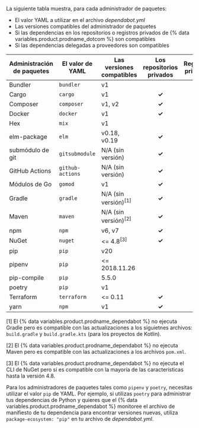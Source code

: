La siguiente tabla muestra, para cada administrador de paquetes:
- El valor YAML a utilizar en el archivo *dependabot.yml*
- Las versiones compatibles del administrador de paquetes
- Si las dependencias en los repositorios o registros privados de {% data variables.product.prodname_dotcom %} son compatibles
- Si las dependencias delegadas a proveedores son compatibles

| Administración de paquetes | El valor de YAML | Las versiones compatibles       | Los repositorios privados | Registros privados | Delegamiento a proveedores |
| -------------------------- | ---------------- | ------------------------------- |:-------------------------:|:------------------:|:--------------------------:|
| Bundler                    | `bundler`        | v1                              |                           |       **✓**        |           **✓**            |
| Cargo                      | `cargo`          | v1                              |           **✓**           |       **✓**        |                            |
| Composer                   | `composer`       | v1, v2                          |           **✓**           |       **✓**        |                            |
| Docker                     | `docker`         | v1                              |           **✓**           |       **✓**        |                            |
| Hex                        | `mix`            | v1                              |                           |       **✓**        |                            |
| elm-package                | `elm`            | v0.18, v0.19                    |           **✓**           |       **✓**        |                            |
| submódulo de git           | `gitsubmodule`   | N/A (sin versión)               |           **✓**           |       **✓**        |                            |
| GitHub Actions             | `github-actions` | N/A (sin versión)               |           **✓**           |       **✓**        |                            |
| Módulos de Go              | `gomod`          | v1                              |           **✓**           |       **✓**        |           **✓**            |
| Gradle                     | `gradle`         | N/A (sin versión)<sup>[1]</sup> |           **✓**           |       **✓**        |                            |
| Maven                      | `maven`          | N/A (sin versión)<sup>[2]</sup> |           **✓**           |       **✓**        |                            |
| npm                        | `npm`            | v6, v7                          |           **✓**           |       **✓**        |                            |
| NuGet                      | `nuget`          | <= 4.8<sup>[3]</sup>            |           **✓**           |       **✓**        |                            |
| pip                        | `pip`            | v20                             |                           |       **✓**        |                            |
| pipenv                     | `pip`            | <= 2018.11.26                   |                           |       **✓**        |                            |
| pip-compile                | `pip`            | 5.5.0                           |                           |       **✓**        |                            |
| poetry                     | `pip`            | v1                              |                           |       **✓**        |                            |
| Terraform                  | `terraform`      | <= 0.11                         |           **✓**           |       **✓**        |                            |
| yarn                       | `npm`            | v1                              |           **✓**           |       **✓**        |                            |

[1] El {% data variables.product.prodname_dependabot %} no ejecuta Gradle pero es compatible con las actualizaciones a los siguietnes archivos: `build.gradle` y `build.gradle.kts` (para los proyectos de Kotlin).

[2] El {% data variables.product.prodname_dependabot %} no ejecuta Maven pero es compatible con las actualizaciones a los archivos `pom.xml`.

[3] El {% data variables.product.prodname_dependabot %} no ejecuta el CLI de NuGet pero sí es compatible con la mayoría de las características hasta la versión 4.8.

Para los administradores de paquetes tales como `pipenv` y `poetry`, necesitas utilizar el valor `pip` de YAML. Por ejemplo, si utilizas `poetry` para administrar tus dependencias de Python y quieres que el {% data variables.product.prodname_dependabot %} monitoree el archivo de manifiesto de tu dependencia para encontrar versiones nuevas, utiliza `package-ecosystem: "pip"` en tu archivo de *dependabot.yml*.
